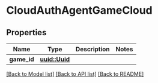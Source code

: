 # CloudAuthAgentGameCloud

## Properties

Name | Type | Description | Notes
------------ | ------------- | ------------- | -------------
**game_id** | [**uuid::Uuid**](uuid::Uuid.md) |  | 

[[Back to Model list]](../README.md#documentation-for-models) [[Back to API list]](../README.md#documentation-for-api-endpoints) [[Back to README]](../README.md)


